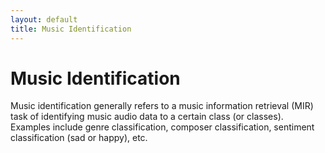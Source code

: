 ```yaml
---
layout: default
title: Music Identification
---
```


# Music Identification
Music identification generally refers to a music information retrieval (MIR) task of identifying music audio data to a certain class (or classes). Examples include genre classification, composer classification, sentiment classification (sad or happy), etc.